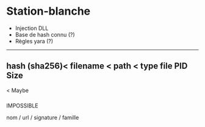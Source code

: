 # Station-blanche

- Injection DLL
- Base de hash connu (?)
- Règles yara (?)


-----

hash (sha256)<
filename <
path <
type file
PID
Size
-----
<
Maybe
>
#####
IMPOSSIBLE

nom / url / signature / famille
#### 